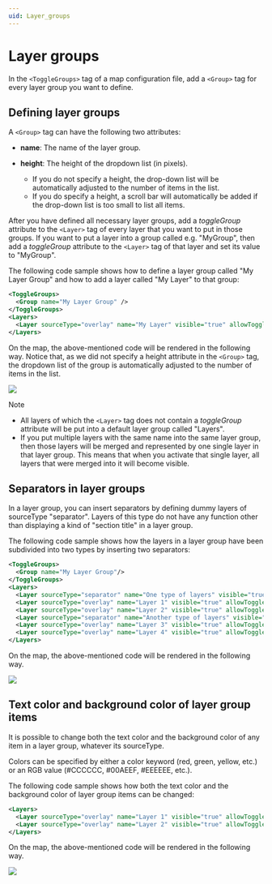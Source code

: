 ```yaml
---
uid: Layer_groups
---
```


# Layer groups

In the `<ToggleGroups>` tag of a map configuration file, add a `<Group>` tag for every layer group you want to define.

## Defining layer groups

A `<Group>` tag can have the following two attributes:

- **name**: The name of the layer group.

- **height**: The height of the dropdown list (in pixels).

  - If you do not specify a height, the drop-down list will be automatically adjusted to the number of items in the list.
  - If you do specify a height, a scroll bar will automatically be added if the drop-down list is too small to list all items.

After you have defined all necessary layer groups, add a *toggleGroup* attribute to the `<Layer>` tag of every layer that you want to put in those groups. If you want to put a layer into a group called e.g. "MyGroup", then add a *toggleGroup* attribute to the `<Layer>` tag of that layer and set its value to "MyGroup".

The following code sample shows how to define a layer group called "My Layer Group" and how to add a layer called "My Layer" to that group:

```xml
<ToggleGroups>
  <Group name="My Layer Group" />
</ToggleGroups>
<Layers>
  <Layer sourceType="overlay" name="My Layer" visible="true" allowToggle="true" toggleGroup="My Layer Group"/>
</Layers>
```

On the map, the above-mentioned code will be rendered in the following way. Notice that, as we did not specify a height attribute in the `<Group>` tag, the dropdown list of the group is automatically adjusted to the number of items in the list.

![](~/dataminer/images/layergroups1.png)

> [!NOTE]
>
> - All layers of which the `<Layer>` tag does not contain a *toggleGroup* attribute will be put into a default layer group called "Layers".
> - If you put multiple layers with the same name into the same layer group, then those layers will be merged and represented by one single layer in that layer group. This means that when you activate that single layer, all layers that were merged into it will become visible.

## Separators in layer groups

In a layer group, you can insert separators by defining dummy layers of sourceType "separator". Layers of this type do not have any function other than displaying a kind of "section title" in a layer group.

The following code sample shows how the layers in a layer group have been subdivided into two types by inserting two separators:

```xml
<ToggleGroups>
  <Group name="My Layer Group"/>
</ToggleGroups>
<Layers>
  <Layer sourceType="separator" name="One type of layers" visible="true" allowToggle="true" textcolor="white" backgroundcolor="blue" toggleGroup="My Layer Group"/>
  <Layer sourceType="overlay" name="Layer 1" visible="true" allowToggle="true" toggleGroup="My Layer Group"/>
  <Layer sourceType="overlay" name="Layer 2" visible="true" allowToggle="true"  toggleGroup="My Layer Group"/>
  <Layer sourceType="separator" name="Another type of layers" visible="true" allowToggle="true" textcolor="white" backgroundcolor="green"  toggleGroup="My Layer Group"/>
  <Layer sourceType="overlay" name="Layer 3" visible="true" allowToggle="true"  toggleGroup="My Layer Group"/>
  <Layer sourceType="overlay" name="Layer 4" visible="true" allowToggle="true"  toggleGroup="My Layer Group"/>
</Layers>
```

On the map, the above-mentioned code will be rendered in the following way.

![](~/dataminer/images/layergroups2.png)

## Text color and background color of layer group items

It is possible to change both the text color and the background color of any item in a layer group, whatever its sourceType.

Colors can be specified by either a color keyword (red, green, yellow, etc.) or an RGB value (#CCCCCC, #00AEEF, #EEEEEE, etc.).

The following code sample shows how both the text color and the background color of layer group items can be changed:

```xml
<Layers>
  <Layer sourceType="overlay" name="Layer 1" visible="true" allowToggle="true" textcolor="#00AEEF" toggleGroup="My Layer Group"/>
  <Layer sourceType="overlay" name="Layer 2" visible="true" allowToggle="true" textcolor="white" backgroundcolor="gray" toggleGroup="My Layer Group"/>
</Layers>
```

On the map, the above-mentioned code will be rendered in the following way.

![](~/dataminer/images/layergroups3.png)
